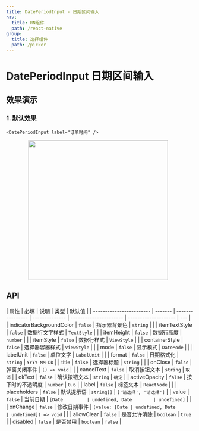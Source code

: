 ```yaml
---
title: DatePeriodInput - 日期区间输入
nav:
  title: RN组件
  path: /react-native
group:
  title: 选择组件
  path: /picker
---
```


# DatePeriodInput 日期区间输入

## 效果演示

### 1. 默认效果

```tsx | pure
<DatePeriodInput label="订单时间" />
```

<center>
  <figure>
    <img
      src="https://td-dev-public.oss-cn-hangzhou.aliyuncs.com/maoyes-app/1644824685474919859.gif"
      style="width: 375px; margin-right: 10px; border: 1px solid #ddd;"
    />
  </figure>
</center>

## API

| 属性                     | 必填    | 说明             | 类型           | 默认值                 |
| ------------------------ | ------- | ---------------- | -------------- | ---------------------- | -------------------- | --- |
| indicatorBackgroundColor | `false` | 指示器背景色     | `string`       |                        |
| itemTextStyle            | `false` | 数据行文字样式   | `TextStyle`    |                        |
| itemHeight               | `false` | 数据行高度       | `number`       |                        |
| itemStyle                | `false` | 数据行样式       | `ViewStyle`    |                        |
| containerStyle           | `false` | 选择器容器样式   | `ViewStyle`    |                        |
| mode                     | `false` | 显示模式         | `DateMode`     |                        |
| labelUnit                | `false` | 单位文字         | `LabelUnit`    |                        |
| format                   | `false` | 日期格式化       | `string`       | `YYYY-MM-DD`           |
| title                    | `false` | 选择器标题       | `string`       |                        |
| onClose                  | `false` | 弹窗关闭事件     | `() => void`   |                        |
| cancelText               | `false` | 取消按钮文本     | `string`       | `取消`                 |
| okText                   | `false` | 确认按钮文本     | `string`       | `确定`                 |
| activeOpacity            | `false` | 按下时的不透明度 | `number`       | `0.6`                  |
| label                    | `false` | 标签文本         | `ReactNode`    |                        |
| placeholders             | `false` | 默认提示语       | `string[]`     | `['请选择', '请选择']` |
| value                    | `false` | 当前日期         | `[Date         | undefined, Date        | undefined]`          |     |
| onChange                 | `false` | 修改日期事件     | `(value: [Date | undefined, Date        | undefined]) => void` |     |
| allowClear               | `false` | 是否允许清除     | `boolean`      | `true`                 |
| disabled                 | `false` | 是否禁用         | `boolean`      | `false`                |
